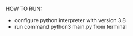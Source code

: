HOW TO RUN:
- configure python interpreter with version 3.8
- run command python3 main.py from terminal
